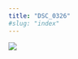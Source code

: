 ```yaml
---
title: "DSC_0326"
#slug: "index"
---
```


[![](/wp-content/2015/05/DSC_0326-300x201.jpg)](/wp-content/2015/05/DSC_0326.jpg)